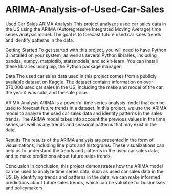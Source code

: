 # ARIMA-Analysis-of-Used-Car-Sales

Used Car Sales ARIMA Analysis
This project analyzes used car sales data in the US using the ARIMA (Autoregressive Integrated Moving Average) time series analysis model. The goal is to forecast future used car sales trends and identify patterns in the data.

Getting Started
To get started with this project, you will need to have Python 3 installed on your system, as well as several Python libraries, including pandas, numpy, matplotlib, statsmodels, and scikit-learn. You can install these libraries using pip, the Python package manager:


Data
The used car sales data used in this project comes from a publicly available dataset on Kaggle. The dataset contains information on over 370,000 used car sales in the US, including the make and model of the car, the year it was sold, and the sale price.

ARIMA Analysis
ARIMA is a powerful time series analysis model that can be used to forecast future trends in a dataset. In this project, we use the ARIMA model to analyze the used car sales data and identify patterns in the sales trends. The ARIMA model takes into account the previous values in the time series, as well as any trends and seasonal patterns that may exist in the data.

Results
The results of the ARIMA analysis are presented in the form of visualizations, including line plots and histograms. These visualizations can help us to understand the trends and patterns in the used car sales data, and to make predictions about future sales trends.

Conclusion
In conclusion, this project demonstrates how the ARIMA model can be used to analyze time series data, such as used car sales data in the US. By identifying trends and patterns in the data, we can make informed predictions about future sales trends, which can be valuable for businesses and policymakers
